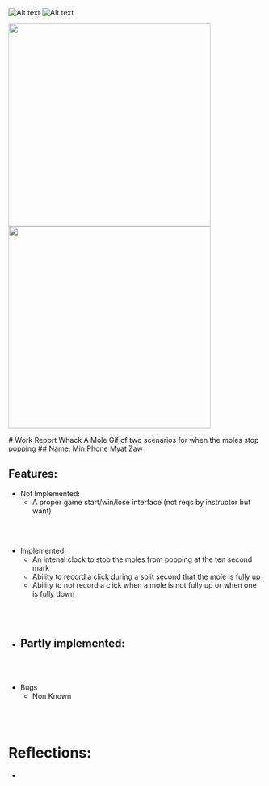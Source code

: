 ![Alt text](ezgif.com-video-to-gif-converter.gif) ![Alt text](20240215185358-ezgif.com-video-to-gif-converter.gif) 
<p float="left">
  <src = "Left"  width="400"/>
  <src ="Right"  width="400"/> 
</p>
<p float="left">
  <img src="/ezgif.com-video-to-gif-converter.gif" width="400" />
  <img src="/20240215185358-ezgif.com-video-to-gif-converter.gif" width="400" /> 
</p>
# Work Report
Whack A Mole
Gif of two scenarios for when the moles stop popping
## Name: <ins> Min Phone Myat Zaw </ins>

## Features:

- Not Implemented:
  - A proper game start/win/lose interface (not reqs by instructor but want)

<br><br>

- Implemented:
  - An intenal clock to stop the moles from popping at the ten second mark
  - Ability to record a click during a split second that the mole is fully up
  - Ability to not record a click when a mole is not fully up or when one is fully down

<br><br>

- Partly implemented:
  - 

<br><br>

- Bugs
  - Non Known 

<br><br>

# Reflections:

-
